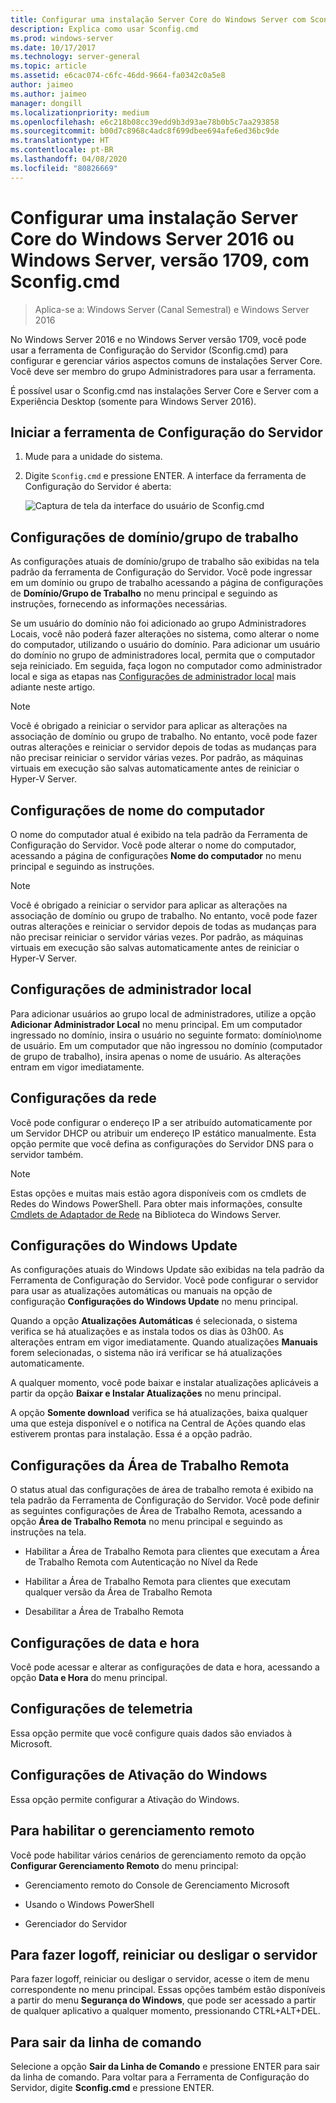 ```yaml
---
title: Configurar uma instalação Server Core do Windows Server com Sconfig.cmd
description: Explica como usar Sconfig.cmd
ms.prod: windows-server
ms.date: 10/17/2017
ms.technology: server-general
ms.topic: article
ms.assetid: e6cac074-c6fc-46dd-9664-fa0342c0a5e8
author: jaimeo
ms.author: jaimeo
manager: dongill
ms.localizationpriority: medium
ms.openlocfilehash: e6c218b08cc39edd9b3d93ae78b0b5c7aa293858
ms.sourcegitcommit: b00d7c8968c4adc8f699dbee694afe6ed36bc9de
ms.translationtype: HT
ms.contentlocale: pt-BR
ms.lasthandoff: 04/08/2020
ms.locfileid: "80826669"
---
```

# <a name="configure-a-server-core-installation-of-windows-server-2016-or-windows-server-version-1709-with-sconfigcmd"></a>Configurar uma instalação Server Core do Windows Server 2016 ou Windows Server, versão 1709, com Sconfig.cmd

> Aplica-se a: Windows Server (Canal Semestral) e Windows Server 2016

No Windows Server 2016 e no Windows Server versão 1709, você pode usar a ferramenta de Configuração do Servidor (Sconfig.cmd) para configurar e gerenciar vários aspectos comuns de instalações Server Core. Você deve ser membro do grupo Administradores para usar a ferramenta.

É possível usar o Sconfig.cmd nas instalações Server Core e Server com a Experiência Desktop (somente para Windows Server 2016).

## <a name="start-the-server-configuration-tool"></a>Iniciar a ferramenta de Configuração do Servidor

1. Mude para a unidade do sistema.

2. Digite `Sconfig.cmd` e pressione ENTER. A interface da ferramenta de Configuração do Servidor é aberta:

    ![Captura de tela da interface do usuário de Sconfig.cmd](media/mainsconfigpage.png)

## <a name="domainworkgroup-settings"></a>Configurações de domínio/grupo de trabalho

As configurações atuais de domínio/grupo de trabalho são exibidas na tela padrão da ferramenta de Configuração do Servidor. Você pode ingressar em um domínio ou grupo de trabalho acessando a página de configurações de **Domínio/Grupo de Trabalho** no menu principal e seguindo as instruções, fornecendo as informações necessárias.

Se um usuário do domínio não foi adicionado ao grupo Administradores Locais, você não poderá fazer alterações no sistema, como alterar o nome do computador, utilizando o usuário do domínio. Para adicionar um usuário do domínio no grupo de administradores local, permita que o computador seja reiniciado. Em seguida, faça logon no computador como administrador local e siga as etapas nas [Configurações de administrador local](#local-administrator-settings) mais adiante neste artigo.

> [!NOTE]
> Você é obrigado a reiniciar o servidor para aplicar as alterações na associação de domínio ou grupo de trabalho. No entanto, você pode fazer outras alterações e reiniciar o servidor depois de todas as mudanças para não precisar reiniciar o servidor várias vezes. Por padrão, as máquinas virtuais em execução são salvas automaticamente antes de reiniciar o Hyper-V Server.

## <a name="computer-name-settings"></a>Configurações de nome do computador

O nome do computador atual é exibido na tela padrão da Ferramenta de Configuração do Servidor. Você pode alterar o nome do computador, acessando a página de configurações **Nome do computador** no menu principal e seguindo as instruções.

> [!NOTE]
> Você é obrigado a reiniciar o servidor para aplicar as alterações na associação de domínio ou grupo de trabalho. No entanto, você pode fazer outras alterações e reiniciar o servidor depois de todas as mudanças para não precisar reiniciar o servidor várias vezes. Por padrão, as máquinas virtuais em execução são salvas automaticamente antes de reiniciar o Hyper-V Server.

## <a name="local-administrator-settings"></a>Configurações de administrador local

Para adicionar usuários ao grupo local de administradores, utilize a opção **Adicionar Administrador Local** no menu principal. Em um computador ingressado no domínio, insira o usuário no seguinte formato: domínio\nome de usuário. Em um computador que não ingressou no domínio (computador de grupo de trabalho), insira apenas o nome de usuário. As alterações entram em vigor imediatamente.

## <a name="network-settings"></a>Configurações da rede

Você pode configurar o endereço IP a ser atribuído automaticamente por um Servidor DHCP ou atribuir um endereço IP estático manualmente. Esta opção permite que você defina as configurações do Servidor DNS para o servidor também.

> [!NOTE]
> Estas opções e muitas mais estão agora disponíveis com os cmdlets de Redes do Windows PowerShell. Para obter mais informações, consulte [Cmdlets de Adaptador de Rede](https://docs.microsoft.com/powershell/module/netadapter/?view=win10-ps) na Biblioteca do Windows Server.

## <a name="windows-update-settings"></a>Configurações do Windows Update

As configurações atuais do Windows Update são exibidas na tela padrão da Ferramenta de Configuração do Servidor. Você pode configurar o servidor para usar as atualizações automáticas ou manuais na opção de configuração **Configurações do Windows Update** no menu principal.

Quando a opção **Atualizações Automáticas** é selecionada, o sistema verifica se há atualizações e as instala todos os dias às 03h00. As alterações entram em vigor imediatamente. Quando atualizações **Manuais** forem selecionadas, o sistema não irá verificar se há atualizações automaticamente.

A qualquer momento, você pode baixar e instalar atualizações aplicáveis ​​a partir da opção **Baixar e Instalar Atualizações** no menu principal.

A opção **Somente download** verifica se há atualizações, baixa qualquer uma que esteja disponível e o notifica na Central de Ações quando elas estiverem prontas para instalação. Essa é a opção padrão.

## <a name="remote-desktop-settings"></a>Configurações da Área de Trabalho Remota

O status atual das configurações de área de trabalho remota é exibido na tela padrão da Ferramenta de Configuração do Servidor. Você pode definir as seguintes configurações de Área de Trabalho Remota, acessando a opção **Área de Trabalho Remota** no menu principal e seguindo as instruções na tela.

- Habilitar a Área de Trabalho Remota para clientes que executam a Área de Trabalho Remota com Autenticação no Nível da Rede

- Habilitar a Área de Trabalho Remota para clientes que executam qualquer versão da Área de Trabalho Remota

- Desabilitar a Área de Trabalho Remota

## <a name="date-and-time-settings"></a>Configurações de data e hora

Você pode acessar e alterar as configurações de data e hora, acessando a opção **Data e Hora** do menu principal.

## <a name="telemetry-settings"></a>Configurações de telemetria

Essa opção permite que você configure quais dados são enviados à Microsoft.

## <a name="windows-activation-settings"></a>Configurações de Ativação do Windows

Essa opção permite configurar a Ativação do Windows.

## <a name="to-enable-remote-management"></a>Para habilitar o gerenciamento remoto

Você pode habilitar vários cenários de gerenciamento remoto da opção **Configurar Gerenciamento Remoto** do menu principal:

- Gerenciamento remoto do Console de Gerenciamento Microsoft

- Usando o Windows PowerShell

- Gerenciador do Servidor  

## <a name="to-log-off-restart-or-shut-down-the-server"></a>Para fazer logoff, reiniciar ou desligar o servidor

Para fazer logoff, reiniciar ou desligar o servidor, acesse o item de menu correspondente no menu principal. Essas opções também estão disponíveis a partir do menu **Segurança do Windows**, que pode ser acessado a partir de qualquer aplicativo a qualquer momento, pressionando CTRL+ALT+DEL.  

## <a name="to-exit-to-the-command-line"></a>Para sair da linha de comando
  
Selecione a opção **Sair da Linha de Comando** e pressione ENTER para sair da linha de comando. Para voltar para a Ferramenta de Configuração do Servidor, digite **Sconfig.cmd** e pressione ENTER.
